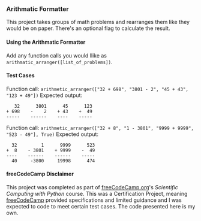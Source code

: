 ### Arithmatic Formatter

This project takes groups of math problems and rearranges them like they would be on paper. There's an optional flag to calculate the result.

#### Using the Arithmatic Formatter

Add any function calls you would llike as `arithmatic_arranger([list_of_problems])`.

#### Test Cases

Function call:
`arithmetic_arranger(["32 + 698", "3801 - 2", "45 + 43", "123 + 49"])`
Expected output:

```
   32      3801      45      123
+ 698    -    2    + 43    +  49
-----    ------    ----    -----
```

Function call:
`arithmetic_arranger(["32 + 8", "1 - 3801", "9999 + 9999", "523 - 49"], True)`
Expected output:

```
  32         1      9999      523
+  8    - 3801    + 9999    -  49
----    ------    ------    -----
  40     -3800     19998      474
```

#### freeCodeCamp Disclaimer

This project was completed as part of [freeCodeCamp.org](https://www.freecodecamp.org)'s _Scientific Computing with Python_ course. This was a Certification Project, meaning [freeCodeCamp](https://www.freecodecamp.org) provided specifications and limited guidance and I was expected to code to meet certain test cases. The code presented here is my own.
